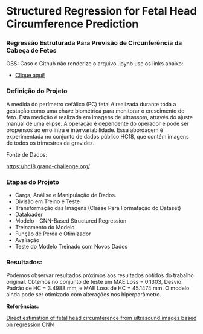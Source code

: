 # Structured Regression for Fetal Head Circumference Prediction

### Regressão Estruturada Para Previsão de Circunferência da Cabeça de Fetos

OBS: Caso o Github não renderize o arquivo .ipynb use os links abaixo:

- <a href="https://nbviewer.org/github/Julio-M39/09-Structured_Regression_for_Fetal_Head_Circumference_Prediction/blob/main/Regress%C3%A3o%20Estruturada%20Para%20Previs%C3%A3o%20de%20Circunfer%C3%AAncia%20da%20Cabe%C3%A7a%20de%20Fetos.ipynb">Clique aqui!</a> 

### Definição do Projeto

A medida do perímetro cefálico (PC) fetal é realizada durante toda a gestação como uma chave biométrica para monitorar o crescimento do feto. Esta medição é realizada em imagens de ultrassom, através do ajuste manual de uma elipse. A operação é dependente do operador e pode ser propensos ao erro intra e intervariabilidade. Essa abordagem é experimentada no conjunto de dados público HC18, que contém imagens de todos os trimestres da gravidez. 

Fonte de Dados:

https://hc18.grand-challenge.org/

### Etapas do Projeto

- Carga, Análise e Manipulação de Dados.
- Divisão em Treino e Teste
- Transformação das Imagens (Classe Para Formatação do Dataset)
- Dataloader
- Modelo - CNN-Based Structured Regression
- Treinamento do Modelo
- Função de Perda e Otimizador
- Avaliação
- Teste do Modelo Treinado com Novos Dados

### Resultados:

Podemos observar resultados próximos aos resultados obtidos do trabalho original. Obtemos no conjunto de teste um MAE Loss = 0.1303, Desvio Padrão de HC =  3.4988 mm, e MAE Loss de HC = 45.1474 mm. O modelo ainda pode ser otimizado com alterações nos hiperparâmetro.

**Referências:**

<a href="https://proceedings.mlr.press/v121/zhang20a.html">Direct estimation of fetal head circumference from
ultrasound images based on regression CNN</a>




